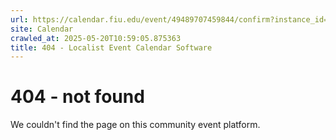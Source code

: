 ```yaml
---
url: https://calendar.fiu.edu/event/49489707459844/confirm?instance_id=49489707479311&return=https%3A%2F%2Fcalendar.fiu.edu%2Fcalendar%3Fevent_types%255B%255D%3D121722
site: Calendar
crawled_at: 2025-05-20T10:59:05.875363
title: 404 - Localist Event Calendar Software
---
```


# 404 - not found
We couldn't find the page on this community event platform.
